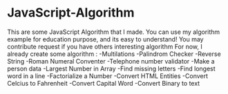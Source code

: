 # JavaScript-Algorithm
This are some JavaScript Algorithm that I made.
You can use my algorithm example for education purpose, and its easy to understand!
You may contribute request if you have others interesting algorithm
For now, I already create some algorithm :
  -Multilations
  -Palindrom Checker
  -Reverse String
  -Roman Numeral Conventer
  -Telephone number validator
  -Make a person data
  -Largest Number in Array
  -Find missing letters
  -Find longest word in a line
  -Factorialize a Number
  -Convert HTML Entities
  -Convert Celcius to Fahrenheit
  -Convert Capital Word
  -Convert Binary to text
